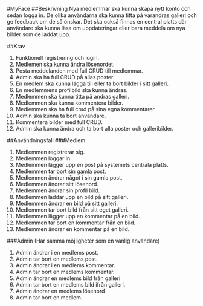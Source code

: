 #MyFace
##Beskrivning
Nya medlemmar ska kunna skapa nytt konto och sedan logga in.
De olika användarna ska kunna titta på varandras galleri och ge feedback om de så önskar.
Det ska också finnas en central platts där användare ska kunna läsa om uppdateringar eller
bara meddela om nya bilder som de laddat upp.

##Krav
1.	Funktionell registrering och login.
2.	Medlemen ska kunna ändra lösenordet.
3.	Posta meddelanden med full CRUD till medlemmar.
4.	Admin ska ha full CRUD på allas poster
5.	En medlem ska kunna lägga till eller ta bort bilder i sitt galleri.
6.	En medlemmens profilbild ska kunna ändras.
7.	Medlemmen ska kunna titta på andras galleri.
8.	Medlemmen ska kunna kommentera bilder.
9.	Medlemmen ska ha full crud på sina egna kommentarer.
10.	Admin ska kunna ta bort användare. 
11.	Kommentera bilder med full CRUD.
12.	Admin ska kunna ändra och ta bort alla poster och galleribilder.

##Användningsfall
###Medlem
1.	Medlemmen registrerar sig.
2.	Medlemmen loggar in.
3.	Medlemmen lägger upp en post på systemets centrala platts.
4.	Medlemmen tar bort sin gamla post.
5.	Medlemmen ändrar något i sin gamla post.
6.	Medlemmen ändrar sitt lösenord.
7.	Medlemmen ändrar sin profil bild.
8.	Medlemmen laddar upp en bild på sitt galleri.
9.	Medlemmen ändrar en bild på sitt galleri.
10.	Medlemmen tar bort bild från sitt eget galleri.
11.	Medlemmen lägger upp en kommentar på en bild.
12.	Medlemmen tar bort en kommentar från en bild.
13.	Medlemmen ändrar en kommentar på en bild.

###Admin
(Har samma möjligheter som en vanlig användare)

1.	Admin ändrar i en medlems post.
2.	Admin tar bort en medlems post.
3.	Admin ändrar i en medlems kommentar.
4.	Admin tar bort en medlems kommentar.
5.	Admin ändrar en medlems bild från galleri
3.	Admin tar bort en medlems bild ifrån galleri.
4.	Admin ändrar en medlems lösenord
4.	Admin tar bort en medlem. 

